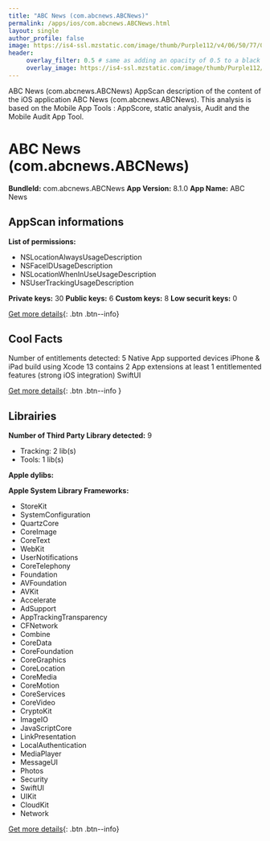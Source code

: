 ```yaml
---
title: "ABC News (com.abcnews.ABCNews)"
permalink: /apps/ios/com.abcnews.ABCNews.html
layout: single
author_profile: false
image: https://is4-ssl.mzstatic.com/image/thumb/Purple112/v4/06/50/77/06507746-1a69-a014-19bc-af5091030c47/AppIcon-0-1x_U007emarketing-0-0-0-10-0-0-85-220.png/512x512bb.jpg
header: 
     overlay_filter: 0.5 # same as adding an opacity of 0.5 to a black background
     overlay_image: https://is4-ssl.mzstatic.com/image/thumb/Purple112/v4/06/50/77/06507746-1a69-a014-19bc-af5091030c47/AppIcon-0-1x_U007emarketing-0-0-0-10-0-0-85-220.png/512x512bb.jpg
---
```

ABC News (com.abcnews.ABCNews) AppScan description of the content of the iOS application ABC News (com.abcnews.ABCNews). This analysis is based on the Mobile App Tools : AppScore, static analysis, Audit and the Mobile Audit App Tool.

# ABC News (com.abcnews.ABCNews)

**BundleId:** com.abcnews.ABCNews
**App Version:** 8.1.0
**App Name:** ABC News


## AppScan informations 

**List of permissions:** 
- NSLocationAlwaysUsageDescription
- NSFaceIDUsageDescription
- NSLocationWhenInUseUsageDescription
- NSUserTrackingUsageDescription
  
  
**Private keys:** 30
**Public keys:** 6
**Custom keys:** 8
**Low securit keys:** 0
  
[Get more details](/pricing.html){: .btn .btn--info}

## Cool Facts

Number of entitlements detected: 5
Native App
supported devices iPhone & iPad
build using Xcode 13
contains 2 App extensions
at least 1 entitlemented features (strong iOS integration)
SwiftUI
  
[Get more details](/pricing.html){: .btn .btn--info }

## Librairies 
**Number of Third Party Library detected:** 9
- Tracking: 2 lib(s)
- Tools: 1 lib(s)


**Apple dylibs:**


**Apple System Library Frameworks:**
- StoreKit
- SystemConfiguration
- QuartzCore
- CoreImage
- CoreText
- WebKit
- UserNotifications
- CoreTelephony
- Foundation
- AVFoundation
- AVKit
- Accelerate
- AdSupport
- AppTrackingTransparency
- CFNetwork
- Combine
- CoreData
- CoreFoundation
- CoreGraphics
- CoreLocation
- CoreMedia
- CoreMotion
- CoreServices
- CoreVideo
- CryptoKit
- ImageIO
- JavaScriptCore
- LinkPresentation
- LocalAuthentication
- MediaPlayer
- MessageUI
- Photos
- Security
- SwiftUI
- UIKit
- CloudKit
- Network


  
[Get more details](/pricing.html){: .btn .btn--info}

